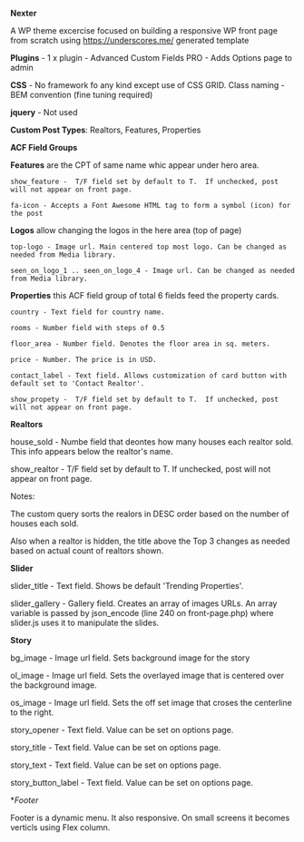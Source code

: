 **Nexter**

  A WP theme excercise focused on building a responsive WP front page from scratch using https://underscores.me/ generated template
  
  **Plugins** - 1 x plugin - Advanced Custom Fields PRO - Adds Options page to admin 
  
  **CSS** - No framework fo any kind except use of CSS GRID. Class naming - BEM convention (fine tuning required)
  
  **jquery** - Not used
  
  **Custom Post Types**:  Realtors, Features, Properties
  
  **ACF Field Groups**
          
  **Features** are the CPT of same name whic appear under hero area.   
  
    show_feature -  T/F field set by default to T.  If unchecked, post will not appear on front page. 
    
    fa-icon - Accepts a Font Awesome HTML tag to form a symbol (icon) for the post
        
  **Logos** allow changing the logos in the here area (top of page)
  
    top-logo - Image url. Main centered top most logo. Can be changed as needed from Media library.
    
    seen_on_logo_1 .. seen_on_logo_4 - Image url. Can be changed as needed from Media library.
  
  **Properties** this ACF field group of total 6 fields feed the property cards. 
  
    country - Text field for country name.
    
    rooms - Number field with steps of 0.5
    
    floor_area - Number field. Denotes the floor area in sq. meters.
    
    price - Number. The price is in USD.
    
    contact_label - Text field. Allows customization of card button with default set to 'Contact Realtor'.
    
    show_propety -  T/F field set by default to T.  If unchecked, post will not appear on front page. 
  
  **Realtors**
  
  house_sold - Numbe field that deontes how many houses each realtor sold. This info appears below the realtor's name.
  
  show_realtor - T/F field set by default to T.  If unchecked, post will not appear on front page. 
  
  Notes:
  
  The custom query sorts the realors in DESC order based on the number of houses each sold.
  
  Also when a realtor is hidden, the title above the Top 3 changes as needed based on actual count of realtors shown.
  
  **Slider**
  
  slider_title  - Text field. Shows be default 'Trending Properties'.
  
  slider_gallery - Gallery field. Creates an array of images URLs. 
  An array variable is passed by json_encode (line 240 on front-page.php) where slider.js uses it to manipulate the slides.
  
  **Story**
  
  bg_image - Image url field. Sets background image for the story
  
  ol_image - Image url field. Sets the overlayed image that is centered over the background image.
  
  os_image - Image url field. Sets the off set image that croses the centerline to the right.
  
  story_opener - Text field. Value can be set on options page.
  
  story_title - Text field. Value can be set on options page.
  
  story_text - Text field. Value can be set on options page.
   
  story_button_label - Text field. Value can be set on options page.
  
  **Footer*
  
  Footer is a dynamic menu. It also responsive. On small screens it becomes verticls using Flex column.
  
   
   
  
  
  
  
